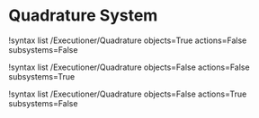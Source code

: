 <!-- MOOSE Documentation Stub: Remove this when content is added. -->

# Quadrature System

!syntax list /Executioner/Quadrature objects=True actions=False subsystems=False

!syntax list /Executioner/Quadrature objects=False actions=False subsystems=True

!syntax list /Executioner/Quadrature objects=False actions=True subsystems=False
